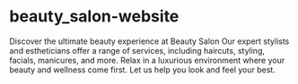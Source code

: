 # beauty_salon-website
Discover the ultimate beauty experience at Beauty Salon Our expert stylists and estheticians offer a range of services, including haircuts, styling, facials, manicures, and more. Relax in a luxurious environment where your beauty and wellness come first. Let us help you look and feel your best.
